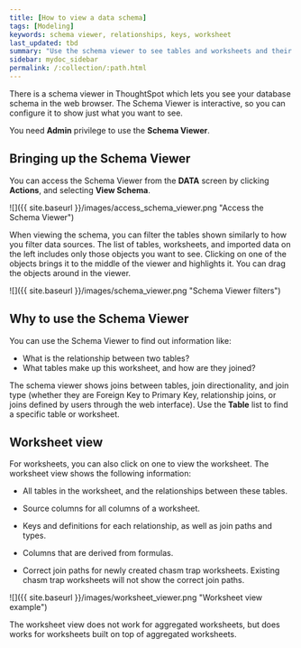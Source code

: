 ```yaml
---
title: [How to view a data schema]
tags: [Modeling]
keywords: schema viewer, relationships, keys, worksheet
last_updated: tbd
summary: "Use the schema viewer to see tables and worksheets and their relationships. "
sidebar: mydoc_sidebar
permalink: /:collection/:path.html
---
```

There is a schema viewer in ThoughtSpot which lets you see your database schema
in the web browser. The Schema Viewer is interactive, so you can configure it to
show just what you want to see.

You need **Admin** privilege to use the **Schema Viewer**.

## Bringing up the Schema Viewer

You can access the Schema Viewer from the **DATA** screen by clicking
**Actions**, and selecting **View Schema**.

 ![]({{ site.baseurl }}/images/access_schema_viewer.png "Access the Schema Viewer")

When viewing the schema, you can filter the tables shown similarly to how you
filter data sources. The list of tables, worksheets, and imported data on the
left includes only those objects you want to see. Clicking on one of the objects
brings it to the middle of the viewer and highlights it. You can drag the
objects around in the viewer.

 ![]({{ site.baseurl }}/images/schema_viewer.png "Schema Viewer filters")

## Why to use the Schema Viewer

You can use the Schema Viewer to find out information like:

-   What is the relationship between two tables?
-   What tables make up this worksheet, and how are they joined?

The schema viewer shows joins between tables, join directionality, and join type
(whether they are Foreign Key to Primary Key, relationship joins, or joins
defined by users through the web interface). Use the **Table** list to find a
specific table or worksheet.

## Worksheet view

For worksheets, you can also click on one to view the worksheet. The worksheet
view shows the following information:

-   All tables in the worksheet, and the relationships between these tables.
-   Source columns for all columns of a worksheet.

-   Keys and definitions for each relationship, as well as join paths and types.

-   Columns that are derived from formulas.

-   Correct join paths for newly created chasm trap worksheets. Existing chasm trap worksheets will not show the correct join paths.


 ![]({{ site.baseurl }}/images/worksheet_viewer.png "Worksheet view example")

The worksheet view does not work for aggregated worksheets, but does works for
worksheets built on top of aggregated worksheets.
